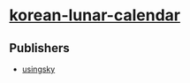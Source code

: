 # [korean-lunar-calendar](https://pypi.org/project/korean-lunar-calendar)



## Publishers
- [usingsky](https://pypi.org/user/usingsky)


